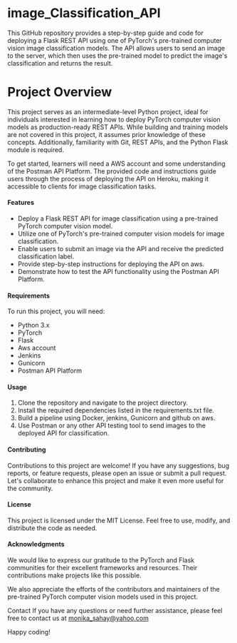# image_Classification_API
This GitHub repository provides a step-by-step guide and code for deploying a Flask REST API using one of PyTorch's pre-trained computer vision image classification models. The API allows users to send an image to the server, which then uses the pre-trained model to predict the image's classification and returns the result.

# Project Overview
This project serves as an intermediate-level Python project, ideal for individuals interested in learning how to deploy PyTorch computer vision models as production-ready REST APIs. While building and training models are not covered in this project, it assumes prior knowledge of these concepts. Additionally, familiarity with Git, REST APIs, and the Python Flask module is required.

To get started, learners will need a AWS account and some understanding of the Postman API Platform. The provided code and instructions guide users through the process of deploying the API on Heroku, making it accessible to clients for image classification tasks.

#### Features
- Deploy a Flask REST API for image classification using a pre-trained PyTorch computer vision model.
- Utilize one of PyTorch's pre-trained computer vision models for image classification.
- Enable users to submit an image via the API and receive the predicted classification label.
- Provide step-by-step instructions for deploying the API on aws.
- Demonstrate how to test the API functionality using the Postman API Platform.
#### Requirements
To run this project, you will need:

- Python 3.x
- PyTorch
- Flask
- Aws account
- Jenkins
- Gunicorn
- Postman API Platform
#### Usage
1. Clone the repository and navigate to the project directory.
2. Install the required dependencies listed in the requirements.txt file.
3. Build a pipeline using Docker, jenkins, Gunicorn and github on aws.
4. Use Postman or any other API testing tool to send images to the deployed API for classification.
#### Contributing
Contributions to this project are welcome! If you have any suggestions, bug reports, or feature requests, please open an issue or submit a pull request. Let's collaborate to enhance this project and make it even more useful for the community.

#### License
This project is licensed under the MIT License. Feel free to use, modify, and distribute the code as needed.

#### Acknowledgments
We would like to express our gratitude to the PyTorch and Flask communities for their excellent frameworks and resources. Their contributions make projects like this possible.

We also appreciate the efforts of the contributors and maintainers of the pre-trained PyTorch computer vision models used in this project.

Contact
If you have any questions or need further assistance, please feel free to contact us at monika_sahay@yahoo.com

Happy coding!
